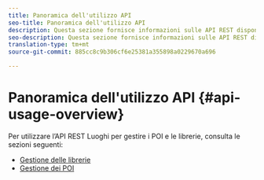 ```yaml
---
title: Panoramica dell'utilizzo API
seo-title: Panoramica dell'utilizzo API
description: Questa sezione fornisce informazioni sulle API REST disponibili per Location Service.
seo-description: Questa sezione fornisce informazioni sulle API REST disponibili per Location Service.
translation-type: tm+mt
source-git-commit: 885cc8c9b306cf6e25381a355898a0229670a696

---
```



# Panoramica dell'utilizzo API {#api-usage-overview}

Per utilizzare l’API REST Luoghi per gestire i POI e le librerie, consulta le sezioni seguenti:

* [Gestione delle librerie](/help/web-service-api/api-usage/manage-libraries/manage-libraries.md)
* [Gestione dei POI](/help/web-service-api/api-usage/manage-pois/manage-pois.md)